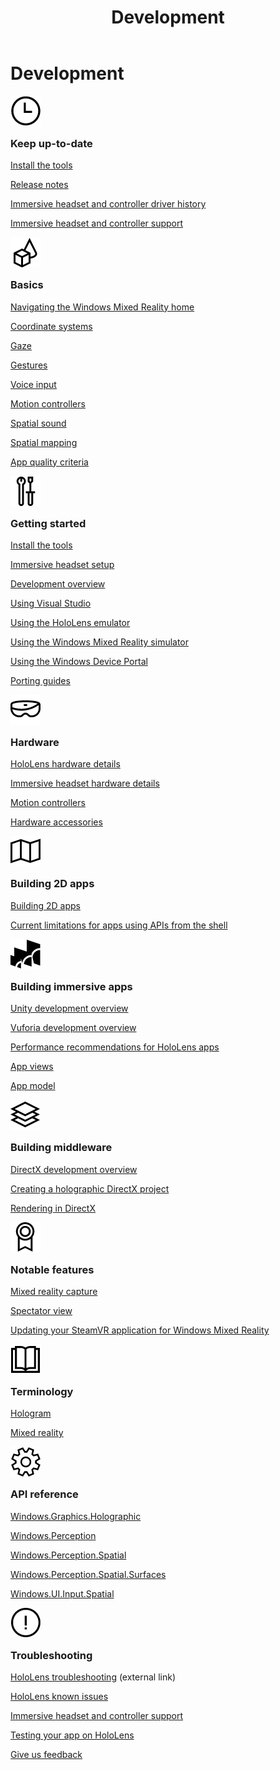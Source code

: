 ﻿---
title: Development
description: <meta name="description" content="Read the documentation&#160;for in depth knowledge of holographic app development,&#160;building blocks of mixed reality apps, and the tools you&#39;ll need to build holographic&#160;experiences." />
author: 
ms.author: mazeller
ms.date: 2/28/2018
ms.topic: article
keywords: 
---



# Development



<div class="row">
<div class="col-xs-24">
<div class="section remove-header-rule spacer-32-bottom">
<div class="row">
<div class="col-xs-24 col-md-12 col-lg-6">
<div class="section item-section">
 <div class="section-header">
<div class="media-countainer">
<img class="img-responsive" alt="Icon for Keep up-to-date" width="49" height="48" src="images/icon-keep-up-to-date.jpg" />
</div>
</div><div class="section-body">
<h3 class="text-title spacer-12-bottom" style="margin-top:15px;">
Keep up-to-date
</h3><div>
<p><a href="install-the-tools.md">Install the tools</a></p><p><a href="release-notes.md">Release notes</a></p><p><a href="https://docs.microsoft.com/en-us/windows/mixed-reality/enthusiast-guide/mixed-reality-software">Immersive headset and controller driver history</a></p><p><a href="https://docs.microsoft.com/en-us/windows/mixed-reality/enthusiast-guide/troubleshooting-windows-mixed-reality">Immersive headset and controller support</a></p>
</div>
</div>
</div>
</div><div class="col-xs-24 col-md-12 col-lg-6">
<div class="section item-section">
 <div class="section-header">
<div class="media-countainer">
<img class="img-responsive" alt="Icon for Basics" width="48" height="48" src="images/icon-basics.png" />
</div>
</div><div class="section-body">
<h3 class="text-title spacer-12-bottom" style="margin-top:15px;">
Basics
</h3><div>
<p><a href="navigating-the-windows-mixed-reality-home.md">Navigating the Windows Mixed Reality home</a></p><p><a href="coordinate-systems.md">Coordinate systems</a></p><p><a href="gaze.md">Gaze</a></p><p><a href="gestures.md">Gestures</a></p><p><a href="voice-input.md">Voice input</a></p><p><a href="motion-controllers.md">Motion controllers</a></p><p><a href="spatial-sound.md">Spatial sound</a></p><p><a href="spatial-mapping.md">Spatial mapping</a></p><p><a href="app-quality-criteria.md">App quality criteria</a></p>
</div>
</div>
</div>
</div><div class="col-xs-24 col-md-12 col-lg-6">
<div class="section item-section">
 <div class="section-header">
<div class="media-countainer">
<img class="img-responsive" alt="Icon for Getting started" width="48" height="48" src="images/icon-getting-started.png" />
</div>
</div><div class="section-body">
<h3 class="text-title spacer-12-bottom" style="margin-top:15px;">
Getting started
</h3><div>
<p><a href="install-the-tools.md">Install the tools</a></p><p><a href="https://docs.microsoft.com/en-us/windows/mixed-reality/enthusiast-guide/before-you-start">Immersive headset setup</a></p><p><a href="development-overview.md">Development overview</a></p><p><a href="using-visual-studio.md">Using Visual Studio</a></p><p><a href="using-the-hololens-emulator.md">Using the HoloLens emulator</a></p><p><a href="using-the-windows-mixed-reality-simulator.md">Using the Windows Mixed Reality simulator</a></p><p><a href="using-the-windows-device-portal.md">Using the Windows Device Portal</a></p><p><a href="porting-guides.md">Porting guides</a></p>
</div>
</div>
</div>
</div><div class="col-xs-24 col-md-12 col-lg-6">
<div class="section item-section">
 <div class="section-header">
<div class="media-countainer">
<img class="img-responsive" alt="Icon for Hardware" width="48" height="48" src="images/icon-hardware.png" />
</div>
</div><div class="section-body">
<h3 class="text-title spacer-12-bottom" style="margin-top:15px;">
Hardware
</h3><div>
<p><a href="hololens-hardware-details.md">HoloLens hardware details</a></p><p><a href="immersive-headset-hardware-details.md">Immersive headset hardware details</a></p><p><a href="motion-controllers.md">Motion controllers</a></p><p><a href="hardware-accessories.md">Hardware accessories</a></p>
</div>
</div>
</div>
</div>
</div>
</div><div class="section remove-header-rule spacer-32-bottom">
<div class="row">
<div class="col-xs-24 col-md-12 col-lg-6">
<div class="section item-section">
 <div class="section-header">
<div class="media-countainer">
<img class="img-responsive" alt="Icon for Building 2D apps" width="48" height="48" src="images/icon-2d-apps.png" />
</div>
</div><div class="section-body">
<h3 class="text-title spacer-12-bottom" style="margin-top:15px;">
Building 2D apps
</h3><div>
<p><a href="building-2d-apps.md">Building 2D apps</a></p><p><a href="current-limitations-for-apps-using-apis-from-the-shell.md">Current limitations for apps using APIs from the shell</a></p>
</div>
</div>
</div>
</div><div class="col-xs-24 col-md-12 col-lg-6">
<div class="section item-section">
 <div class="section-header">
<div class="media-countainer">
<img class="img-responsive" alt="Icon for Building immersive apps" width="48" height="48" src="images/icon-immersive-apps.png" />
</div>
</div><div class="section-body">
<h3 class="text-title spacer-12-bottom" style="margin-top:15px;">
Building immersive apps
</h3><div>
<p><a href="unity-development-overview.md">Unity development overview</a></p><p><a href="vuforia-development-overview.md">Vuforia development overview</a></p><p><a href="performance-recommendations-for-hololens-apps.md">Performance recommendations for HoloLens apps</a></p><p><a href="app-views.md">App views</a></p><p><a href="app-model.md">App model</a></p>
</div>
</div>
</div>
</div><div class="col-xs-24 col-md-12 col-lg-6">
<div class="section item-section">
 <div class="section-header">
<div class="media-countainer">
<img class="img-responsive" alt="Icon for Building middleware" width="48" height="48" src="images/icon-middleware.png" />
</div>
</div><div class="section-body">
<h3 class="text-title spacer-12-bottom" style="margin-top:15px;">
Building middleware
</h3><div>
<p><a href="directx-development-overview.md">DirectX development overview</a></p><p><a href="creating-a-holographic-directx-project.md">Creating a holographic DirectX project</a></p><p><a href="rendering-in-directx.md">Rendering in DirectX</a></p>
</div>
</div>
</div>
</div><div class="col-xs-24 col-md-12 col-lg-6">
<div class="section item-section">
 <div class="section-header">
<div class="media-countainer">
<img class="img-responsive" alt="Icon for Notable features" width="48" height="48" src="images/icon-notable-features.png" />
</div>
</div><div class="section-body">
<h3 class="text-title spacer-12-bottom" style="margin-top:15px;">
Notable features
</h3><div>
<p><a href="mixed-reality-capture.md">Mixed reality capture</a></p><p><a href="spectator-view.md">Spectator view</a></p><p><a href="updating-your-steamvr-application-for-windows-mixed-reality.md">Updating your SteamVR application for Windows Mixed Reality</a></p>
</div>
</div>
</div>
</div>
</div>
</div><div class="section remove-header-rule spacer-32-bottom">
<div class="row">
<div class="col-xs-24 col-md-12 col-lg-6">
<div class="section item-section">
 <div class="section-header">
<div class="media-countainer">
<img class="img-responsive" alt="Icon for Terminology" width="48" height="48" src="images/icon-terminology.png" />
</div>
</div><div class="section-body">
<h3 class="text-title spacer-12-bottom" style="margin-top:15px;">
Terminology
</h3><div>
<p><a href="hologram.md">Hologram</a></p><p><a href="mixed-reality.md">Mixed reality</a></p>
</div>
</div>
</div>
</div><div class="col-xs-24 col-md-12 col-lg-6">
<div class="section item-section">
 <div class="section-header">
<div class="media-countainer">
<img class="img-responsive" alt="Icon for API reference" width="48" height="48" src="images/icon-api-reference.png" />
</div>
</div><div class="section-body">
<h3 class="text-title spacer-12-bottom" style="margin-top:15px;">
API reference
</h3><div>
<p><a href="https://msdn.microsoft.com/en-us/library/windows/apps/windows.graphics.holographic.aspx">Windows.Graphics.Holographic</a></p><p><a href="https://msdn.microsoft.com/en-us/library/windows/apps/windows.perception.aspx">Windows.Perception</a></p><p><a href="https://msdn.microsoft.com/en-us/library/windows/apps/windows.perception.spatial.aspx">Windows.Perception.Spatial</a></p><p><a href="https://msdn.microsoft.com/en-us/library/windows/apps/windows.perception.spatial.surfaces.aspx">Windows.Perception.Spatial.Surfaces</a></p><p><a href="https://msdn.microsoft.com/en-us/library/windows/apps/windows.ui.input.spatial.aspx">Windows.UI.Input.Spatial</a></p>
</div>
</div>
</div>
</div><div class="col-xs-24 col-md-12 col-lg-6">
<div class="section item-section">
 <div class="section-header">
<div class="media-countainer">
<img class="img-responsive" alt="Icon for Troubleshooting" width="48" height="48" src="images/icon-troubleshooting.png" />
</div>
</div><div class="section-body">
<h3 class="text-title spacer-12-bottom" style="margin-top:15px;">
Troubleshooting
</h3><div>
<p><a href="https://support.microsoft.com/en-us/help/13456/hololens-and-holograms-faq">HoloLens troubleshooting</a> (external link)</p><p><a href="hololens-known-issues.md">HoloLens known issues</a></p><p><a href="https://docs.microsoft.com/en-us/windows/mixed-reality/enthusiast-guide/troubleshooting-windows-mixed-reality">Immersive headset and controller support</a></p><p><a href="testing-your-app-on-hololens.md">Testing your app on HoloLens</a></p><p><a href="give-us-feedback.md">Give us feedback</a></p>
</div>
</div>
</div>
</div>
</div>
</div>
</div>
</div>

